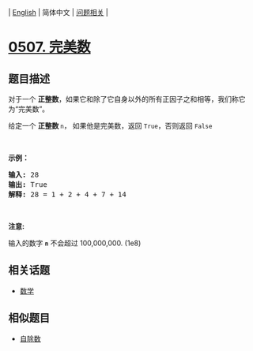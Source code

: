 
| [English](README_EN.md) | 简体中文 | [问题相关](QUESTION.md) |
# [0507. 完美数](https://leetcode-cn.com/problems/perfect-number/)
## 题目描述
<p>对于一个&nbsp;<strong>正整数</strong>，如果它和除了它自身以外的所有正因子之和相等，我们称它为&ldquo;完美数&rdquo;。</p>

<p>给定一个&nbsp;<strong>正整数&nbsp;</strong><code>n</code>，&nbsp;如果他是完美数，返回&nbsp;<code>True</code>，否则返回&nbsp;<code>False</code></p>

<p>&nbsp;</p>

<p><strong>示例：</strong></p>

<pre>
<strong>输入:</strong> 28
<strong>输出:</strong> True
<strong>解释:</strong> 28 = 1 + 2 + 4 + 7 + 14
</pre>

<p>&nbsp;</p>

<p><strong>注意:</strong></p>

<p>输入的数字&nbsp;<strong><code>n</code></strong> 不会超过 100,000,000. (1e8)</p>

## 相关话题
- [数学](https://leetcode-cn.com/tag/math)
## 相似题目
- [自除数](../0728/README.md)
